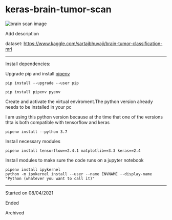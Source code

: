 # keras-brain-tumor-scan

![brain scan image](https://images.pexels.com/photos/4226264/pexels-photo-4226264.jpeg?auto=compress&cs=tinysrgb&dpr=3&h=750&w=1260)

Add description

dataset: https://www.kaggle.com/sartajbhuvaji/brain-tumor-classification-mri

-----


Install dependencies:

Upgrade pip and install [pipenv](https://pipenv.pypa.io/en/latest/)

```
pip install --upgrade --user pip

pip install pipenv pyenv
```

Create and activate the virtual enviroment.The python version already needs to be installed in your pc

I am using this python version because at the time that one of the versions thta is both compatible with tensorflow and keras

```
pipenv install --python 3.7
```

Install necessary modules

```
pipenv install tensorflow==2.4.1 matplotlib==3.3 keras==2.4
```

Install modules to make sure the code runs on a jupyter notebook

```
pipenv install ipykernel
python -m ipykernel install --user --name ENVNAME --display-name "Python (whatever you want to call it)"
```
-----

Started on 08/04/2021

Ended

Archived
